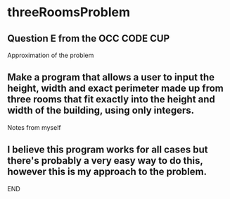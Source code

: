 # threeRoomsProblem
Question E from the OCC CODE CUP
---------------------------------------------------------------------------------------------
Approximation of the problem

Make a program that allows a user to input the height, width and exact perimeter
made up from three rooms that fit exactly into the height and width of the building,
using only integers.
---------------------------------------------------------------------------------------------
Notes from myself

I believe this program works for all cases but there's probably a very easy way to do this, 
however this is my approach to the problem.
---------------------------------------------------------------------------------------------
END
